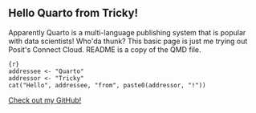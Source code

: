 ## Hello Quarto from Tricky!

Apparently Quarto is a multi-language publishing system that is popular with data scientists! Who'da thunk? This basic page is just me trying out Posit's Connect Cloud. README is a copy of the QMD file.

```         
{r}
addressee <- "Quarto"
addressor <- "Tricky"
cat("Hello", addressee, "from", paste0(addressor, "!"))
```

[Check out my GitHub!](https://www.github.com/patrickholley)
